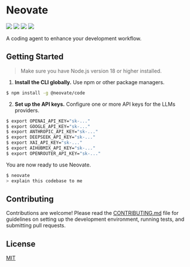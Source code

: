 # Neovate

[![](https://badgen.net/npm/v/@neovate/code)](https://www.npmjs.com/package/@neovate/code)
[![](https://badgen.net/npm/dm/@neovate/code)](https://www.npmjs.com/package/@neovate/code)
[![](https://github.com/neovateai/code/actions/workflows/ci.yml/badge.svg)](https://github.com/neovateai/code/actions/workflows/ci.yml)
[![](https://badgen.net/npm/license/@neovate/code)](https://www.npmjs.com/package/@neovate/code)

A coding agent to enhance your development workflow.

## Getting Started

> Make sure you have Node.js version 18 or higher installed.

1. **Install the CLI globally.** Use npm or other package managers.

```bash
$ npm install -g @neovate/code
```

2. **Set up the API keys.** Configure one or more API keys for the LLMs providers.

```bash
$ export OPENAI_API_KEY="sk-..."
$ export GOOGLE_API_KEY="sk-..."
$ export ANTHROPIC_API_KEY="sk-..."
$ export DEEPSEEK_API_KEY="sk-..."
$ export XAI_API_KEY="sk-..."
$ export AIHUBMIX_API_KEY="sk-..."
$ export OPENROUTER_API_KEY="sk-..."
```

You are now ready to use Neovate.

```bash
$ neovate
> explain this codebase to me
```

## Contributing

Contributions are welcome! Please read the [CONTRIBUTING.md](./CONTRIBUTING.md) file for guidelines on setting up the development environment, running tests, and submitting pull requests.

## License

[MIT](./LICENSE)
